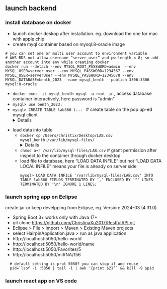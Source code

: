 ## launch backend

### install database on docker
  - launch docker deskop after installation. eg. download the one for mac with apple chip
  - create myql container based on mysql:8-oracle image
  ```
  # you can set one or multi user account to environment variable
  # AWS RDS not allow username “server_user” and pw length < 8; so add another account into env while creating docker
  docker run --detach --env MYSQL_ROOT_PASSWORD=admin  --env MYSQL_USER=server_user --env MYSQL_PASSWORD=1234567 --env MYSQL_USER=serverUser --env MYSQL_PASSWORD=12345678 --env MYSQL_DATABASE=benth_2023 --name mysql_benth --publish 3306:3306 mysql:8-oracle 

  ```
  - `docker exec -it mysql_benth mysql -u root -p `, access database container interactively, here password is "admin"
  - `mysql> use benth_2023;`
  - `mysql> CREATE TABLE lab360 (... ` # create table on the pop up-ed mysql client <Details>
      CREATE TABLE lab360 (
       id INT AUTO_INCREMENT PRIMARY KEY,
        miR_ID VARCHAR(2550),
        miR VARCHAR(255),
        number VARCHAR(255),
        pure_number INT,
        new_pure_number INT,
        miRNA_order INT,
        sequence VARCHAR(255),
        chr VARCHAR(255),
        strand ENUM('+', '-'),
        start INT,
        precursor_seq VARCHAR(255),
        Total_mature_reads_include_extra INT,
        Total_star_reads INT,
        Total_LAB_mature_reads INT,
        Total_LAB_star_reads INT,
        Total_QLD_mature_reads INT,
        Total_QLD_star_reads INT,
        LAB_FLOWER_mature INT,
        LAB_FLOWER_star INT,
        QLD_FLOWER_mature INT,
        QLD_FLOWER_star INT,
        LAB_ROOT_mature INT,
        LAB_ROOT_star INT,
        LAB_SEED_mature INT,
        LAB_SEED_star INT,
        QLD_SEED_mature INT,
        QLD_SEED_star INT,
        read_same_direction INT,
        read_both_direction INT,
        genomic_location INT,
        pri_left_range VARCHAR(255),
        pri_right_range VARCHAR(255),
        structure TEXT
      );
  </Details> 
  
  - load data into table
    - `docker cp /Users/christix/Desktop/LAB.csv mysql_benth:/var/lib/mysql-files/`   <Details>
      ```
        # you have to put file under mysql configured location, which is below
        mysql> SHOW VARIABLES LIKE 'secure_file_priv';
        +------------------+-----------------------+
        | Variable_name    | Value                 |
        +------------------+-----------------------+
        | secure_file_priv | /var/lib/mysql-files/ |
        +------------------+-----------------------+
        1 row in set (0.03 sec)
        
      ```
      </Details>
    - `chmod a+r /var/lib/mysql-files/LAB.csv` # grant permission after inspect to the container through docker desktop
    - load file to database, here “LOAD DATA INFILE” but not “LOAD DATA LOCAL INFILE” means your file is already on server side
      ```
      mysql> LOAD DATA INFILE '/var/lib/mysql-files/LAB.csv' INTO TABLE lab360 FIELDS TERMINATED BY ',' ENCLOSED BY '"' LINES TERMINATED BY '\n' IGNORE 1 LINES;
      ```
    
### launch spring app on Eclipse 
create jar   or keep develpping from Eclipse, eg. Version: 2024-03 (4.31.0)
  - Spring Boot 3+ works only with Java 17+
  - git clone https://github.com/ChristinaXu2017/RestfulAPI.git
  - Eclipse > File > import > Maven > Existing Maven projects
  - select HairpinApplication.java > run as java application
  - http://localhost:5050/hello-world
  - http://localhost:5050/hello-world/name
  - http://localhost:5050/Favorites/5
  - http://localhost:5050/miRNA/156
  ```
    # default setting is prot 5050? you can stop if and reuse 
    pid=`lsof -i :5050 | tail -1 | awk ‘{print $2}’` && kill -9 $pid 
  ```

### launch react app on VS code
